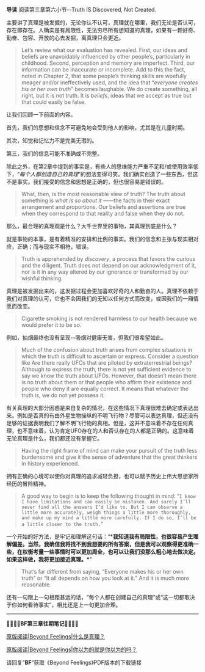 **导读**
阅读第三章第六小节--Truth IS Discovered, Not Created.

主要讲了真理是被发掘的，无论你认不认可，真理就在哪里，我们无论是否认可，存在即存在。人确实是有局限性，无法穷尽所有想知道的真理，如果有一颗好奇、勤奋、包容、开放的心去发掘，离真理只会更近。

> Let’s review what our evaluation has revealed. First, our ideas and beliefs are unavoidably influenced by other people’s, particularly in childhood. Second, perception and memory are imperfect. Third, our information can be inaccurate or incomplete. Add to this the fact, noted in Chapter 2, that some people’s thinking skills are woefully meager and/or ineffectively used, and the idea that “*everyone creates his or her own truth*” becomes laughable. We do create something, all right, but it is not truth. It is *beliefs*, ideas that we accept as true but that could easily be false.

让我们回顾一下前面的内容。

首先，我们的思想和信念不可避免地会受到他人的影响，尤其是在儿童时期。

其次，知觉和记忆力不是完美无瑕的。

第三，我们的信息可能不准确或不完整。

除此之外，在第2章中提到的事实是，有些人的思维能力严重不足和/或使用效率低下，“*每个人都创造自己的真理*”的想法变得可笑。我们确实创造了一些东西，但这不是事实。我们接受的信念和思想是正确的，但也很容易是错误的。

> What, then, is the most reasonable view of truth? The truth about something is *what is so about it* ——the facts in their exact arrangement and proportions. Our beliefs and assertions are true when they correspond to that reality and false when they do not.

那么，最合理的真理观是什么？大千世界里的事物，其真理到底是什么？

就是事物的本事，是有着精准的安排和比例的事实。我们的信念和主张与现实相对应，正确；而与现实不相符，错误。

> Truth is apprehended by *discovery*, a process that favors the curious and the diligent. Truth does not depend on our acknowledgment of it, nor is it in any way altered by our ignorance or transformed by our wishful thinking.

真理是被发掘出来的，这发掘过程会更加喜欢好奇的人和勤奋的人。真理不依赖于我们对真理的认可，它也不会因我们的无知以任何方式而改变，或因我们的一厢情愿而改变。

> Cigarette smoking is not rendered harmless to our health because we would prefer it to be so.

例如，抽烟最终也没有呈现--吸烟对健康无害，但我们很希望如此。

> Much of the confusion about truth arises from complex situations in which the truth is difficult to ascertain or express. Consider a question like Are there really UFOs that are piloted by extraterrestrial beings? Although to express the truth, there is not yet sufficient evidence to say we know the truth about UFOs. However, that doesn’t mean there is no truth about them or that people who affirm their existence and people who deny it are equally correct. It means that whatever the truth is, we do not yet possess it.

有关真理的大部分困惑是来自复杂的情况，在这些情况下真理很难去确定或表达出来。例如是否真的有由外星生物操纵的不明飞行物？尽管可以表达真理，但还没有足够的证据表明我们了解不明飞行物的真相。但是，这并不意味着不存在任何真理，也不意味着，认为肯定UFO存在的人和否认存在的人都是正确的。这意味着无论真理是什么，我们都还没有掌握它。

> Having the right frame of mind can make your pursuit of the truth less burdensome and give it the sense of adventure that the great thinkers in history experienced.

拥有正确的心境可以使你对真理的追求减轻负担，也可以赋予历史上伟大思想家所经历的冒险精神。

> A good way to begin is to keep the following thought in mind: “`I know I have limitations and can easily be mistaken. And surely I’ll never find all the answers I’d like to. But I can observe a little more accurately, weigh things a little more thoroughly, and make up my mind a little more carefully. If I do so, I’ll be a little closer to the truth.`”

一个开始的好方法，是牢记和理解这句话：“***我知道我有局限性，也很容易产生理解偏差。当然，我确信我将找不到我想要的所有答案，但是我可以观察得更准确一些，在权衡考量一些事情时可以更加周全，也可以让我们没那么粗心地去做决定。如果这样做，我将更加接近真理。\***”

> That’s far different from saying, “Everyone makes his or her own truth” or “It all depends on how you look at it.” And it is much more reasonable.



还有一句跟上一句相距甚远的话，“每个人都在创建自己的真理”或“这一切都取决于你如何看待事实”，相比还是上一句更加合理。

------

📄📄📄📄**BF第三章往期笔记**📄📄📄📄

[原版阅读|Beyond Feelings|什么是真理？](http://mp.weixin.qq.com/s?__biz=MzA4OTY2NzAxMQ==&mid=2650407024&idx=1&sn=949859b2584954a30ac0883235bf20cc&chksm=8819c4dcbf6e4dcab02a43c7353d7d5cff43f9c69c3e90ffe644865a185c5e4992efc017818e&scene=21#wechat_redirect)

[原版阅读|Beyond Feelings|你以为的就是你以为的吗？](http://mp.weixin.qq.com/s?__biz=MzA4OTY2NzAxMQ==&mid=2650407042&idx=1&sn=50b9f2eba6c3a31c1c3ccef1456f0699&chksm=8819c42ebf6e4d38c83f397b5200984809a6977667d5e884c52292b6eb3ebb56a8bebd71f08e&scene=21#wechat_redirect)



请回复”**BF**“获取《Beyond Feelings》PDF版本的下载链接